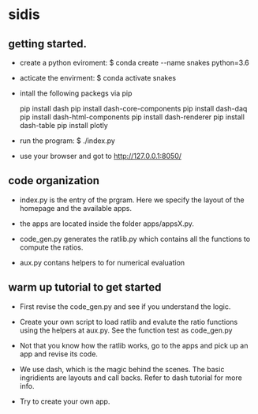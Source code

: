 # sidis

## getting started. 

- create a python eviroment:  $ conda create --name snakes python=3.6

- acticate the envirment:     $ conda activate snakes

- intall the following packegs via pip

    pip install dash
    pip install dash-core-components
    pip install dash-daq
    pip install dash-html-components
    pip install dash-renderer
    pip install dash-table
    pip install plotly

- run the program:            $ ./index.py

- use your browser and got to http://127.0.0.1:8050/


## code organization

- index.py is the entry of the prgram. Here we specify the layout 
  of the homepage and the available apps.  

- the apps are located inside the folder apps/appsX.py. 

- code_gen.py generates the ratlib.py which contains all the functions 
  to compute the ratios.  

- aux.py contans helpers to for numerical evaluation

## warm up tutorial to get started

- First revise the code_gen.py and see if you understand the logic.

- Create your own script to load ratlib and evalute the ratio functions 
  using the helpers at aux.py. See the function test as code_gen.py

- Not that you know how the ratlib works, go to the apps and pick up 
  an app and revise its code. 

- We use dash, which is the magic behind the scenes. The basic ingridients 
  are layouts and call backs. Refer to dash tutorial for more info. 

- Try to create your own app. 




